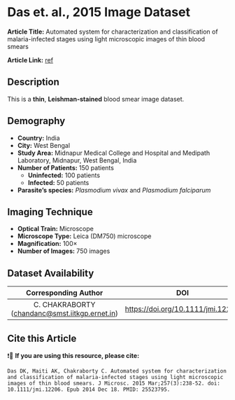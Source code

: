 # **Das et. al., 2015 Image Dataset**  
**Article Title:** Automated system for characterization and classification of malaria-infected stages using light microscopic images of thin blood smears

**Article Link:** [ref](https://pubmed.ncbi.nlm.nih.gov/25523795/)

## **Description**
This is a **thin**, **Leishman-stained** blood smear image dataset.

## **Demography**
+ **Country:** India
+ **City:** West Bengal
+ **Study Area:** Midnapur Medical College and Hospital and Medipath Laboratory, Midnapur, West Bengal, India
+ **Number of Patients:** 150 patients
    - **Uninfected:** 100 patients
    - **Infected:** 50 patients
+ **Parasite’s species:** _Plasmodium vivax_ and _Plasmodium falciparum_


## **Imaging Technique**
+ **Optical Train:** Microscope
+ **Microscope Type:** Leica (DM750) microscope 
+ **Magnification:** 100×
+ **Number of Images:** 750 images
  

## **Dataset Availability**
|**Corresponding Author**|**DOI**|
|:---:|:---:|
|C. CHAKRABORTY (chandanc@smst.iitkgp.ernet.in)|https://doi.org/10.1111/jmi.12206|

## **Cite this Article**
❗🛑 **If you are using this resource, please cite:** 
```
Das DK, Maiti AK, Chakraborty C. Automated system for characterization and classification of malaria-infected stages using light microscopic images of thin blood smears. J Microsc. 2015 Mar;257(3):238-52. doi: 10.1111/jmi.12206. Epub 2014 Dec 18. PMID: 25523795.
```
